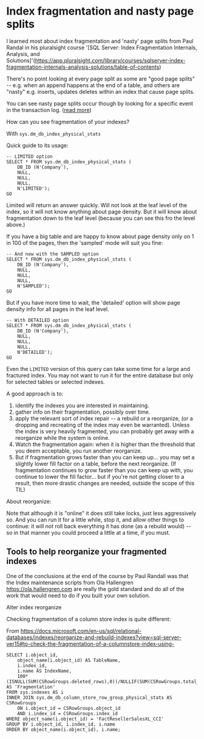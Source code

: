 # Index fragmentation and nasty page splits


I learned most about index fragmentation and 'nasty' page splits from Paul Randal in his pluralsight course '[SQL Server: Index Fragmentation Internals, Analysis, and Solutions]'(https://app.pluralsight.com/library/courses/sqlserver-index-fragmentation-internals-analysis-solutions/table-of-contents)

There's no point looking at every page split as some are "good page splits" -- e.g. when an append happens at the end of a table, and others are "nasty" e.g. inserts, updates deletes within an index that cause page splits.

You can see nasty page splits occur though by looking for a specific event in the transaction log. ([read more](https://www.sqlskills.com/blogs/paul/tracking-page-splits-using-the-transaction-log/))

How can you see fragmentation of your indexes?

With `sys.dm_db_index_physical_stats`

Quick guide to its usage:


	-- LIMITED option
	SELECT * FROM sys.dm_db_index_physical_stats (
		DB_ID (N'Company'),
		NULL,
		NULL,
		NULL,
		N'LIMITED');
	GO

Limited will return an answer quickly. Will not look at the leaf level of the index, so it will not know anything about page density. But it will know about fragmentation down to the leaf level (because you can see this fro the level above.)


If you have a big table and are happy to know about page density only on 1 in 100 of the pages, then the 'sampled' mode will suit you fine:



	-- And now with the SAMPLED option
	SELECT * FROM sys.dm_db_index_physical_stats (
		DB_ID (N'Company'),
		NULL,
		NULL,
		NULL,
		N'SAMPLED');
	GO


But if you have more time to wait, the 'detailed' option will show page density info for all pages in the leaf level.

	-- With DETAILED option
	SELECT * FROM sys.dm_db_index_physical_stats (
		DB_ID (N'Company'),
		NULL,
		NULL,
		NULL,
		N'DETAILED');
	GO


Even the `LIMITED` version of this query can take some time for a large and fractured index. You may not want to run it for the entire database but only for selected tables or selected indexes.

A good approach is to:

1. identify the indexes you are interested in maintaining.
2. gather info on their fragmentation, possibly over time.
3. apply the relevant sort of index repair -- a rebuild or a reorganize, (or a dropping and recreating of the index may even be warranted). Unless the index is very heavily fragmented, you can probably get away with a reorganize while the system is online.
4. Watch the fragmentation again: when it is higher than the threshold that you deem acceptable, you run another reorganize.
5. But if fragmentation grows faster than you can keep up... you may set a slightly lower fill factor on a table, before the next reorganize. (If fragmentation continues to grow faster than you can keep up with, you continue to lower the fill factor... but if you're not getting closer to a result, then more drastic changes are needed, outside the scope of this TIL)

About reorganize:

Note that although it is "online" it does still take locks, just less aggressively so. And you can run it for a little while, stop it, and allow other things to continue: it will not roll back everything it has done (as a rebuild would) -- so in that manner you could proceed a little at a time, if you must.


## Tools to help reorganize your fragmented indexes

One of the conclusions at the end of the course by Paul Randall was that the Index maintenance scripts from Ola Hallengren https://ola.hallengren.com are really the gold standard and do all of the work that would need to do if you built your own solution.

Alter index reorganize 



Checking fragmentation of a column store index is quite different:


From <https://docs.microsoft.com/en-us/sql/relational-databases/indexes/reorganize-and-rebuild-indexes?view=sql-server-ver15#to-check-the-fragmentation-of-a-columnstore-index-using->



	SELECT i.object_id,
		object_name(i.object_id) AS TableName,
		i.index_id,
		i.name AS IndexName,
		100*(ISNULL(SUM(CSRowGroups.deleted_rows),0))/NULLIF(SUM(CSRowGroups.total_rows),0) AS 'Fragmentation'
	FROM sys.indexes AS i  
	INNER JOIN sys.dm_db_column_store_row_group_physical_stats AS CSRowGroups
		ON i.object_id = CSRowGroups.object_id
		AND i.index_id = CSRowGroups.index_id
	WHERE object_name(i.object_id) = 'FactResellerSalesXL_CCI'
	GROUP BY i.object_id, i.index_id, i.name
	ORDER BY object_name(i.object_id), i.name;